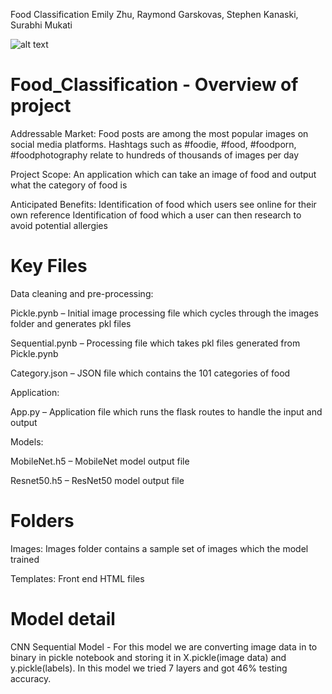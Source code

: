 Food Classification
Emily Zhu, Raymond Garskovas, Stephen Kanaski, Surabhi Mukati

![alt text](https://github.com/spunase/Food_Classification/blob/images/image.jpg?raw=true)

# Food_Classification - Overview of project

Addressable Market:
Food posts are among the most popular images on social media platforms. Hashtags such as #foodie, #food, #foodporn, #foodphotography relate to hundreds of thousands of images per day

Project Scope:
An application which can take an image of food and output what the category of food is

Anticipated Benefits:
Identification of food which users see online for their own reference
Identification of food which a user can then research to avoid potential allergies

# Key Files

Data cleaning and pre-processing:

Pickle.pynb – Initial image processing file which cycles through the images folder and generates pkl files

Sequential.pynb – Processing file which takes pkl files generated from Pickle.pynb 

Category.json – JSON file which contains the 101 categories of food


Application:

App.py – Application file which runs the flask routes to handle the input and output


Models:

MobileNet.h5 – MobileNet model output file

Resnet50.h5 – ResNet50 model output file

# Folders
Images: Images folder contains a sample set of images which the model trained

Templates: Front end HTML files

# Model detail
CNN Sequential Model - For this model we are converting image data in to binary in pickle notebook and storing it in X.pickle(image data) and y.pickle(labels). In this model we tried 7 layers and got 46% testing accuracy.
